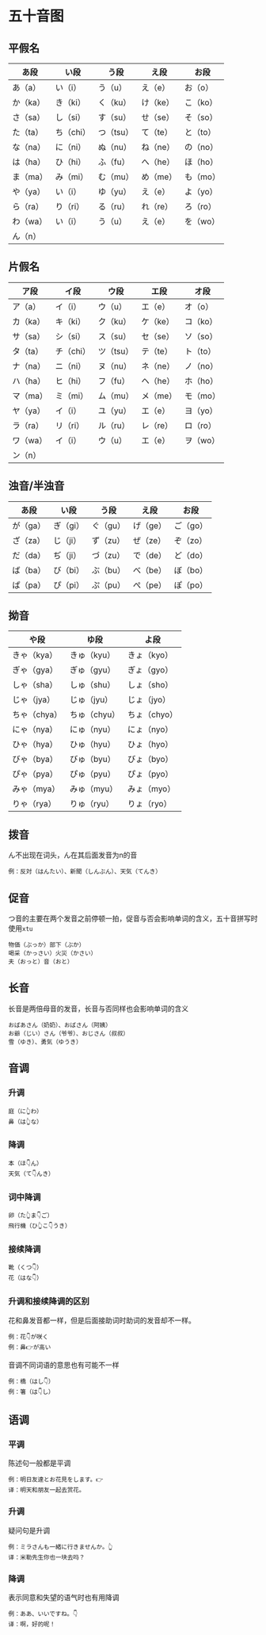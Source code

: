 # 五十音图

## 平假名

| あ段 | い段 | う段 | え段 | お段 |
| ---- | ---- | ---- | ---- | ---- |
| あ（a） | い（i） | う（u） | え（e） | お（o） |
| か（ka） | き（ki） | く（ku） | け（ke） | こ（ko） |
| さ（sa） | し（si） | す（su） | せ（se） | そ（so） |
| た（ta） | ち（chi） | つ（tsu） | て（te） | と（to） |
| な（na） | に（ni） | ぬ（nu） | ね（ne） | の（no） |
| は（ha） | ひ（hi） | ふ（fu） | へ（he） | ほ（ho） |
| ま（ma） | み（mi） | む（mu） | め（me） | も（mo） |
| や（ya） | い（i） | ゆ（yu） | え（e） | よ（yo） |
| ら（ra） | り（ri） |る（ru） | れ（re） | ろ（ro） |
| わ（wa） | い（i） | う（u） | え（e） | を（wo） |
| ん（n） | | | | |

## 片假名

| ア段 | イ段 | ウ段 | エ段 | オ段 |
| ---- | ---- | ---- | ---- | ---- |
| ア（a） | イ（i） | ウ（u） | エ（e） | オ（o） |
| カ（ka） | キ（ki） | ク（ku） | ケ（ke） | コ（ko） |
| サ（sa） | シ（si） | ス（su） | セ（se） | ソ（so） |
| タ（ta） | チ（chi） | ツ（tsu） | テ（te） | ト（to） |
| ナ（na） | ニ（ni） | ヌ（nu） | ネ（ne） | ノ（no） |
| ハ（ha） | ヒ（hi） | フ（fu） | ヘ（he） | ホ（ho） |
| マ（ma） | ミ（mi） | ム（mu） | メ（me） | モ（mo） |
| ヤ（ya） | イ（i） | ユ（yu） | エ（e） | ヨ（yo） |
| ラ（ra） | リ（ri） | ル（ru） | レ（re） | ロ（ro） |
| ワ（wa） | イ（i） | ウ（u） | エ（e） | ヲ（wo） |
| ン（n） | | | | |

## 浊音/半浊音

| あ段 | い段 | う段 | え段 | お段 |
| ---- | ---- | ---- | ---- | ---- |
| が（ga） | ぎ（gi） | ぐ（gu） | げ（ge） | ご（go） |
| ざ（za） | じ（ji） | ず（zu） | ぜ（ze） | ぞ（zo） |
| だ（da） | ぢ（ji） | づ（zu） | で（de） | ど（do） |
| ば（ba） | び（bi） | ぶ（bu） | べ（be） | ぼ（bo） |
| ぱ（pa） | ぴ（pi） | ぷ（pu） | ぺ（pe） | ぽ（po） |

## 拗音

| や段 | ゆ段 | よ段 |
| ---- | ---- | ---- |
| きゃ（kya） | きゅ（kyu） | きょ（kyo） |
| ぎゃ（gya） | ぎゅ（gyu） | ぎょ（gyo） |
| しゃ（sha） | しゅ（shu） | しょ（sho） |
| じゃ（jya） | じゅ（jyu） | じょ（jyo） |
| ちゃ（chya） | ちゅ（chyu） | ちょ（chyo） |
| にゃ（nya） | にゅ（nyu） | にょ（nyo） |
| ひゃ（hya） | ひゅ（hyu） | ひょ（hyo） |
| びゃ（bya） | びゅ（byu） | びょ（byo） |
| ぴゃ（pya） | ぴゅ（pyu） | ぴょ（pyo） |
| みゃ（mya） | みゅ（myu） | みょ（myo） |
| りゃ（rya） | りゅ（ryu） | りょ（ryo） |

## 拨音

ん不出现在词头，ん在其后面发音为n的音

```
例：反対（はんたい）、新聞（しんぶん）、天気（てんき）
```

## 促音

つ音的主要在两个发音之前停顿一拍，促音与否会影响单词的含义，五十音拼写时使用`xtu`

```
物価（ぶっか）部下（ぶか）
喝采（かっさい）火災（かさい）
夫（おっと）音（おと）
```

## 长音

长音是两倍母音的发音，长音与否同样也会影响单词的含义

```
おばあさん（奶奶）、おばさん（阿姨）
お爺（じい）さん（爷爷）、おじさん（叔叔）
雪（ゆき）、勇気（ゆうき）
```

## 音调

### 升调

```
庭（に👆わ）
鼻（は👆な）
```

### 降调

```
本（ほ👇ん）
天気（て👇んき）
```

### 词中降调

```
卵（た👆ま👇ご）
飛行機（ひ👆こ👇うき）
```

### 接续降调

```
靴（くつ👇）
花（はな👇）
```

### 升调和接续降调的区别

花和鼻发音都一样，但是后面接助词时助词的发音却不一样。

```
例：花👇が咲く
例：鼻👉が高い
```

音调不同词语的意思也有可能不一样

```
例：橋（はし👇）
例：箸（は👇し）
```

## 语调

### 平调

陈述句一般都是平调

```
例：明日友達とお花見をします。👉
译：明天和朋友一起去赏花。
```

### 升调

疑问句是升调

```
例：ミラさんも一緒に行きませんか。👆
译：米勒先生你也一块去吗？
```

### 降调

表示同意和失望的语气时也有用降调

```
例：ああ、いいですね。👇
译：啊，好的呢！
```